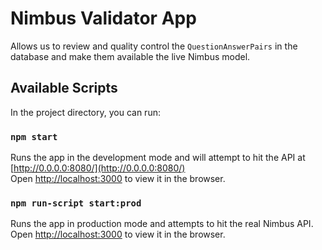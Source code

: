 # Nimbus Validator App

Allows us to review and quality control the `QuestionAnswerPairs` in the database and make them available the live Nimbus model.

## Available Scripts

In the project directory, you can run:

### `npm start`

Runs the app in the development mode and will attempt to hit the API at [http://0.0.0.0:8080/](http://0.0.0.0:8080/)<br />
Open [http://localhost:3000](http://localhost:3000) to view it in the browser.

### `npm run-script start:prod`

Runs the app in production mode and attempts to hit the real Nimbus API.<br />
Open [http://localhost:3000](http://localhost:3000) to view it in the browser.
